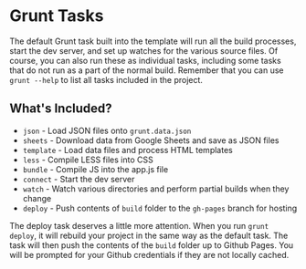 # Grunt Tasks

The default Grunt task built into the template will run all the build
processes, start the dev server, and set up watches for the various
source files. Of course, you can also run these as individual tasks,
including some tasks that do not run as a part of the normal build.
Remember that you can use ``grunt --help`` to list all tasks included in
the project.

## What's Included?

-  `json` - Load JSON files onto ``grunt.data.json``
-  `sheets` - Download data from Google Sheets and save as JSON files
-  `template` - Load data files and process HTML templates
-  `less` - Compile LESS files into CSS
-  `bundle` - Compile JS into the app.js file
-  `connect` - Start the dev server
-  `watch` - Watch various directories and perform partial builds when
   they change
-  `deploy` - Push contents of `build` folder to the `gh-pages` branch for hosting

The deploy task deserves a little more attention. When you run `grunt deploy`, it will rebuild your project in the same way as the default task. The task will then push the contents of the `build` folder up to Github Pages. You will be prompted for your Github credentials if they are not locally cached.